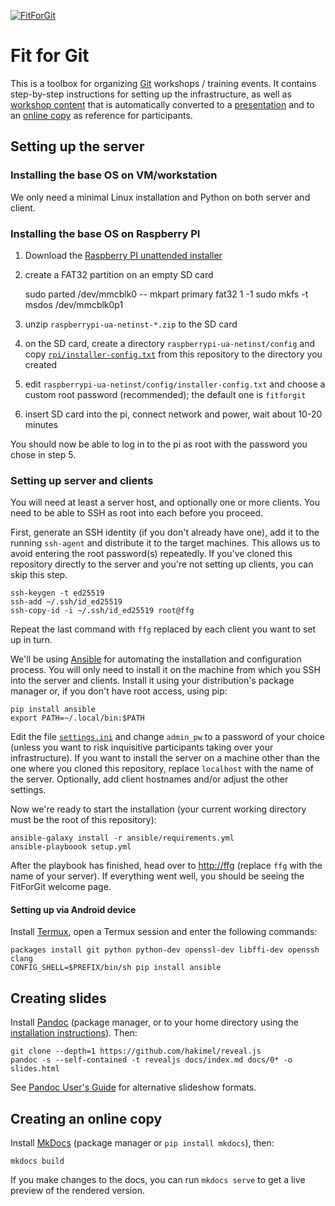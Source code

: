 [![FitForGit](https://travis-ci.org/nome/FitForGit.png)](https://travis-ci.org/nome/FitForGit)

Fit for Git
===========

This is a toolbox for organizing [Git](https://git-scm.com) workshops /
training events. It contains step-by-step instructions for setting up the
infrastructure, as well as [workshop content](docs/) that is
automatically converted to a
[presentation](http://nome.github.io/FitForGit/slides.html) and to an [online
copy](http://nome.github.io/FitForGit) as reference for participants.

Setting up the server
---------------------

### Installing the base OS on VM/workstation

We only need a minimal Linux installation and Python on both server and client.

### Installing the base OS on Raspberry PI ###

1. Download the [Raspberry PI unattended installer](https://github.com/FooDeas/raspberrypi-ua-netinst)
2. create a FAT32 partition on an empty SD card

    sudo parted /dev/mmcblk0 -- mkpart primary fat32 1 -1
    sudo mkfs -t msdos /dev/mmcblk0p1

3. unzip `raspberrypi-ua-netinst-*.zip` to the SD card
4. on the SD card, create a directory `raspberrypi-ua-netinst/config` and copy
   [`rpi/installer-config.txt`](rpi/installer-config.txt) from this repository
   to the directory you created
5. edit `raspberrypi-ua-netinst/config/installer-config.txt` and choose a
   custom root password (recommended); the default one is `fitforgit`
6. insert SD card into the pi, connect network and power, wait about 10-20 minutes

You should now be able to log in to the pi as root with the password you chose in step 5.

### Setting up server and clients ###

You will need at least a server host, and optionally one or more clients. You
need to be able to SSH as root into each before you proceed.

First, generate an SSH identity (if you don't already have one), add it to the
running `ssh-agent` and distribute it to the target machines. This allows us to
avoid entering the root password(s) repeatedly. If you've cloned this
repository directly to the server and you're not setting up clients, you can
skip this step.

    ssh-keygen -t ed25519
    ssh-add ~/.ssh/id_ed25519
    ssh-copy-id -i ~/.ssh/id_ed25519 root@ffg

Repeat the last command with `ffg` replaced by each client you want to set up
in turn.

We'll be using [Ansible](https://ansible.com) for automating the installation
and configuration process. You will only need to install it on the machine from
which you SSH into the server and clients. Install it using your distribution's
package manager or, if you don't have root access, using pip:

    pip install ansible
    export PATH=~/.local/bin:$PATH

Edit the file [`settings.ini`](settings.ini) and change `admin_pw` to a
password of your choice (unless you want to risk inquisitive participants
taking over your infrastructure). If you want to install the server on a
machine other than the one where you cloned this repository, replace
`localhost` with the name of the server. Optionally, add client hostnames
and/or adjust the other settings.

Now we're ready to start the installation (your current working directory must
be the root of this repository):

    ansible-galaxy install -r ansible/requirements.yml
    ansible-playboook setup.yml

After the playbook has finished, head over to <http://ffg> (replace `ffg` with
the name of your server). If everything went well, you should be seeing the
FitForGit welcome page.

#### Setting up via Android device ####
Install [Termux](https://play.google.com/store/apps/details?id=com.termux), open a Termux session and enter the following commands:

```
packages install git python python-dev openssl-dev libffi-dev openssh clang
CONFIG_SHELL=$PREFIX/bin/sh pip install ansible
```

Creating slides
---------------

Install [Pandoc](https://pandoc.org) (package manager, or to your home
directory using the [installation
instructions](http://pandoc.org/installing.html)). Then:

    git clone --depth=1 https://github.com/hakimel/reveal.js
    pandoc -s --self-contained -t revealjs docs/index.md docs/0* -o slides.html

See [Pandoc User's
Guide](http://pandoc.org/MANUAL.html#producing-slide-shows-with-pandoc) for
alternative slideshow formats.

Creating an online copy
-----------------------

Install [MkDocs](http://www.mkdocs.org/) (package manager or `pip install
mkdocs`), then:

    mkdocs build

If you make changes to the docs, you can run `mkdocs serve` to get a live
preview of the rendered version.

